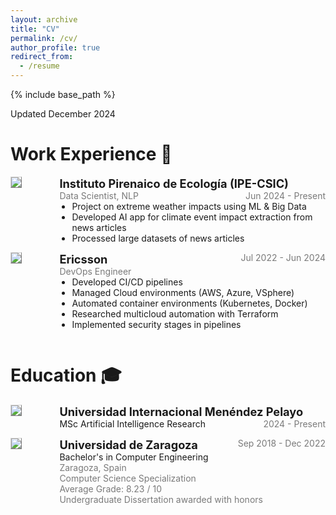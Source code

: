 ```yaml
---
layout: archive
title: "CV"
permalink: /cv/
author_profile: true
redirect_from:
  - /resume
---
```


{% include base_path %}

Updated December 2024

<!-- TODO do dynamically? -->

# Work Experience 💼

<!-- IPE -->
<div style="display:flex;">

  <div style="flex:0.5; padding-right:5%;">
    <img src="{{ site.url }}/images/cv/IPE.jpg" style="align:left; border: 1px solid #d3d3d3; border-style: outset;">
  </div>

  <div style="flex:4;">
    <p style="margin:0;">
      <b style="font-size: 130%;">Instituto Pirenaico de Ecología (IPE-CSIC)</b>
      <span style="float:right; font-size:100%; color:#7a7a7a;">Jun 2024 - Present</span>
    </p>
    <p style="margin:0; color:#7a7a7a;">
      Data Scientist, NLP
    </p>
    <ul style="margin:0; padding-left:20px;">
      <li>Project on extreme weather impacts using ML & Big Data</li>
      <li>Developed AI app for climate event impact extraction from news articles</li>
      <li>Processed large datasets of news articles</li>
    </ul>
  </div>
</div>
<hr style="height:1em; margin:0; visibility:hidden;" />

<!-- Ericsson -->
<div style="display:flex;">

  <div style="flex:0.5; padding-right:5%;">
    <img src="{{ site.url }}/images/cv/ericsson.png" style="align:left; border: 1px solid #d3d3d3; border-style: outset;">
  </div>

  <div style="flex:4;">
    <p style="margin:0;">
      <b style="font-size: 130%;">Ericsson</b>
      <span style="float:right; font-size:100%; color:#7a7a7a;">Jul 2022 - Jun 2024</span>
    </p>
    <p style="margin:0; color:#7a7a7a;">
      DevOps Engineer
    </p>
    <ul style="margin:0; padding-left:20px;">
      <li>Developed CI/CD pipelines</li>
      <li>Managed Cloud environments (AWS, Azure, VSphere)</li>
      <li>Automated container environments (Kubernetes, Docker)</li>
      <li>Researched multicloud automation with Terraform</li>
      <li>Implemented security stages in pipelines</li>
    </ul>
  </div>
</div>
<hr style="height:1em; margin:0; visibility:hidden;" />

# Education 🎓

<!-- MS -->
<div style="display:flex;">

  <div style="flex:0.5; padding-right:5%;">
    <img src="{{ site.url }}/images/cv/UIMP2.jpg" style="align:left; border: 1px solid #d3d3d3; border-style: outset;">
  </div>

  <div style="flex:4;">
    <p style="margin:0;">
      <b style="font-size: 130%;">Universidad Internacional Menéndez Pelayo</b>
      <span style="float:right; font-size:100%; color:#7a7a7a;">2024 - Present</span>
    </p>
    <p style="margin:0;">
      MSc Artificial Intelligence Research
    </p>
  </div>
</div>
<hr style="height:1em; margin:0; visibility:hidden;" />

<!-- BSc -->
<div style="display:flex;">

  <div style="flex:0.5; padding-right:5%;">
    <img src="{{ site.url }}/images/cv/unizar2.jpg" style="align:left; border: 1px solid #d3d3d3; border-style: outset;">
  </div>

  <div style="flex:4;">
    <p style="margin:0;">
      <b style="font-size: 130%;">Universidad de Zaragoza</b>
      <span style="float:right; font-size:100%; color:#7a7a7a;">Sep 2018 - Dec 2022</span>
    </p>
    <p style="margin:0;">
      Bachelor's in Computer Engineering
    </p>
    <p style="margin:0; color:#7a7a7a;">
      Zaragoza, Spain<br>
      Computer Science Specialization<br>
      Average Grade: 8.23 / 10<br>
      Undergraduate Dissertation awarded with honors
      <!-- TODO link to document -->
    </p>
  </div>
</div>
<hr style="height:2em; margin:0; visibility:hidden;" />


